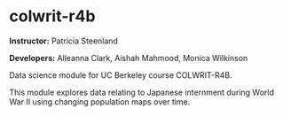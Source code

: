 # colwrit-r4b

**Instructor:** Patricia Steenland

**Developers:** Alleanna Clark, Aishah Mahmood, Monica Wilkinson

Data science module for UC Berkeley course COLWRIT-R4B.

This module explores data relating to Japanese internment during World War II using changing population maps over time.
